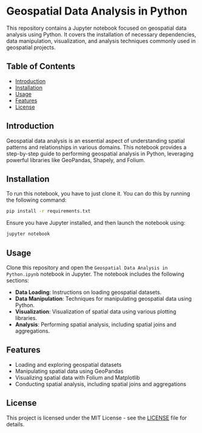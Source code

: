 
# Geospatial Data Analysis in Python

This repository contains a Jupyter notebook focused on geospatial data analysis using Python. It covers the installation of necessary dependencies, data manipulation, visualization, and analysis techniques commonly used in geospatial projects.

## Table of Contents

- [Introduction](#introduction)
- [Installation](#installation)
- [Usage](#usage)
- [Features](#features)
- [License](#license)

## Introduction

Geospatial data analysis is an essential aspect of understanding spatial patterns and relationships in various domains. This notebook provides a step-by-step guide to performing geospatial analysis in Python, leveraging powerful libraries like GeoPandas, Shapely, and Folium.

## Installation

To run this notebook, you have to just clone it. You can do this by running the following command:

```bash
pip install -r requirements.txt
```

Ensure you have Jupyter installed, and then launch the notebook using:

```bash
jupyter notebook
```

## Usage

Clone this repository and open the `Geospatial Data Analysis in Python.ipynb` notebook in Jupyter. The notebook includes the following sections:

- **Data Loading**: Instructions on loading geospatial datasets.
- **Data Manipulation**: Techniques for manipulating geospatial data using Python.
- **Visualization**: Visualization of spatial data using various plotting libraries.
- **Analysis**: Performing spatial analysis, including spatial joins and aggregations.

## Features

- Loading and exploring geospatial datasets
- Manipulating spatial data using GeoPandas
- Visualizing spatial data with Folium and Matplotlib
- Conducting spatial analysis, including spatial joins and aggregations

## License

This project is licensed under the MIT License - see the [LICENSE](LICENSE) file for details.
